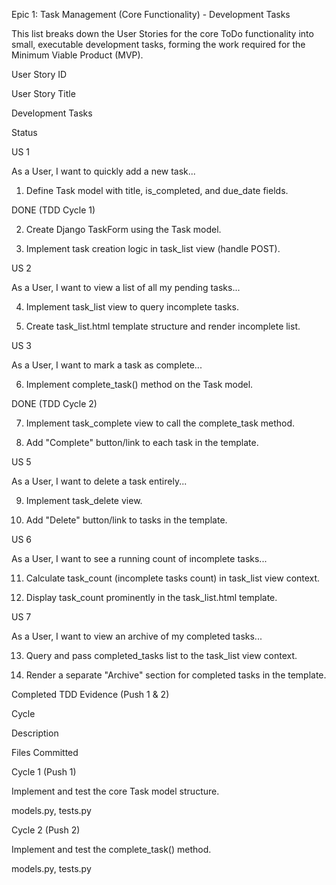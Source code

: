 Epic 1: Task Management (Core Functionality) - Development Tasks

This list breaks down the User Stories for the core ToDo functionality into small, executable development tasks, forming the work required for the Minimum Viable Product (MVP).

User Story ID

User Story Title

Development Tasks

Status

US 1

As a User, I want to quickly add a new task...

1. Define Task model with title, is_completed, and due_date fields.

DONE (TDD Cycle 1)





2. Create Django TaskForm using the Task model.







3. Implement task creation logic in task_list view (handle POST).



US 2

As a User, I want to view a list of all my pending tasks...

4. Implement task_list view to query incomplete tasks.







5. Create task_list.html template structure and render incomplete list.



US 3

As a User, I want to mark a task as complete...

6. Implement complete_task() method on the Task model.

DONE (TDD Cycle 2)





7. Implement task_complete view to call the complete_task method.







8. Add "Complete" button/link to each task in the template.



US 5

As a User, I want to delete a task entirely...

9. Implement task_delete view.







10. Add "Delete" button/link to tasks in the template.



US 6

As a User, I want to see a running count of incomplete tasks...

11. Calculate task_count (incomplete tasks count) in task_list view context.







12. Display task_count prominently in the task_list.html template.



US 7

As a User, I want to view an archive of my completed tasks...

13. Query and pass completed_tasks list to the task_list view context.







14. Render a separate "Archive" section for completed tasks in the template.



Completed TDD Evidence (Push 1 & 2)

Cycle

Description

Files Committed

Cycle 1 (Push 1)

Implement and test the core Task model structure.

models.py, tests.py

Cycle 2 (Push 2)

Implement and test the complete_task() method.

models.py, tests.py